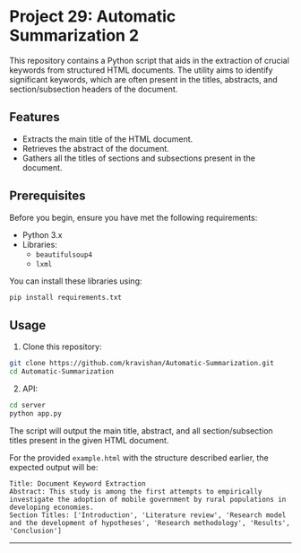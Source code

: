 # Project 29: Automatic Summarization 2

This repository contains a Python script that aids in the extraction of crucial keywords from structured HTML documents. The utility aims to identify significant keywords, which are often present in the titles, abstracts, and section/subsection headers of the document.

## Features

- Extracts the main title of the HTML document.
- Retrieves the abstract of the document.
- Gathers all the titles of sections and subsections present in the document.

## Prerequisites

Before you begin, ensure you have met the following requirements:

- Python 3.x
- Libraries: 
  - `beautifulsoup4`
  - `lxml`

You can install these libraries using:

```bash
pip install requirements.txt
```

## Usage

1. Clone this repository:
```bash
git clone https://github.com/kravishan/Automatic-Summarization.git
cd Automatic-Summarization
```

2. API:
```bash
cd server
python app.py
```

The script will output the main title, abstract, and all section/subsection titles present in the given HTML document.

For the provided `example.html` with the structure described earlier, the expected output will be:

   ```plaintext
   Title: Document Keyword Extraction
   Abstract: This study is among the first attempts to empirically investigate the adoption of mobile government by rural populations in developing economies.
   Section Titles: ['Introduction', 'Literature review', 'Research model and the development of hypotheses', 'Research methodology', 'Results', 'Conclusion']
   ```

---



   

